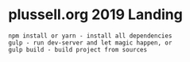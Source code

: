 # plussell.org 2019 Landing
```
npm install or yarn - install all dependencies
gulp - run dev-server and let magic happen, or
gulp build - build project from sources
```